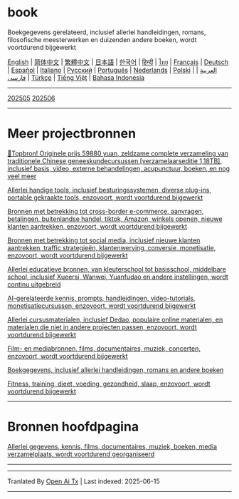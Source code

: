 # book
Boekgegevens gerelateerd, inclusief allerlei handleidingen, romans, filosofische meesterwerken en duizenden andere boeken, wordt voortdurend bijgewerkt

[English](https://openaitx.github.io/view.html?user=mswnlz&project=book&lang=en) | [简体中文](https://openaitx.github.io/view.html?user=mswnlz&project=book&lang=zh-CN) | [繁體中文](https://openaitx.github.io/view.html?user=mswnlz&project=book&lang=zh-TW) | [日本語](https://openaitx.github.io/view.html?user=mswnlz&project=book&lang=ja) | [한국어](https://openaitx.github.io/view.html?user=mswnlz&project=book&lang=ko) | [हिन्दी](https://openaitx.github.io/view.html?user=mswnlz&project=book&lang=hi) | [ไทย](https://openaitx.github.io/view.html?user=mswnlz&project=book&lang=th) | [Français](https://openaitx.github.io/view.html?user=mswnlz&project=book&lang=fr) | [Deutsch](https://openaitx.github.io/view.html?user=mswnlz&project=book&lang=de) | [Español](https://openaitx.github.io/view.html?user=mswnlz&project=book&lang=es) | [Italiano](https://openaitx.github.io/view.html?user=mswnlz&project=book&lang=it) | [Русский](https://openaitx.github.io/view.html?user=mswnlz&project=book&lang=ru) | [Português](https://openaitx.github.io/view.html?user=mswnlz&project=book&lang=pt) | [Nederlands](https://openaitx.github.io/view.html?user=mswnlz&project=book&lang=nl) | [Polski](https://openaitx.github.io/view.html?user=mswnlz&project=book&lang=pl) | [العربية](https://openaitx.github.io/view.html?user=mswnlz&project=book&lang=ar) | [فارسی](https://openaitx.github.io/view.html?user=mswnlz&project=book&lang=fa) | [Türkçe](https://openaitx.github.io/view.html?user=mswnlz&project=book&lang=tr) | [Tiếng Việt](https://openaitx.github.io/view.html?user=mswnlz&project=book&lang=vi) | [Bahasa Indonesia](https://openaitx.github.io/view.html?user=mswnlz&project=book&lang=id)

----------------
[202505](https://raw.githubusercontent.com/mswnlz/book/main/202505.md)
[202506](https://raw.githubusercontent.com/mswnlz/book/main/202506.md)


---------------
# Meer projectbronnen

[🎁Topbron! Originele prijs 59880 yuan, zeldzame complete verzameling van traditionele Chinese geneeskundecursussen [verzamelaarseditie 1,18TB], inclusief basis, video, externe behandelingen, acupunctuur, boeken, en nog veel meer](https://github.com/mswnlz/chinese-traditional)

[Allerlei handige tools, inclusief besturingssystemen, diverse plug-ins, portable gekraakte tools, enzovoort, wordt voortdurend bijgewerkt](https://github.com/mswnlz/tools)

[Bronnen met betrekking tot cross-border e-commerce, aanvragen, betalingen, buitenlandse handel, tiktok, Amazon, winkels openen, nieuwe klanten aantrekken, enzovoort, wordt voortdurend bijgewerkt](https://github.com/mswnlz/cross-border)

[Bronnen met betrekking tot social media, inclusief nieuwe klanten aantrekken, traffic strategieën, klantenwerving, conversie, monetisatie, enzovoort, wordt voortdurend bijgewerkt](https://github.com/mswnlz/self-media)

[ Allerlei educatieve bronnen, van kleuterschool tot basisschool, middelbare school, inclusief Xueersi, Wanwei, Yuanfudao en andere instellingen, wordt continu uitgebreid](https://github.com/mswnlz/edu-knowlege)

[AI-gerelateerde kennis, prompts, handleidingen, video-tutorials, monetisatiecursussen, enzovoort, wordt voortdurend bijgewerkt](https://github.com/mswnlz/AIknowledge)

[Allerlei cursusmaterialen, inclusief Dedao, populaire online materialen, en materialen die niet in andere projecten passen, enzovoort, wordt voortdurend bijgewerkt](https://github.com/mswnlz/curriculum)

[Film- en mediabronnen, films, documentaires, muziek, concerten, enzovoort, wordt voortdurend bijgewerkt](https://github.com/mswnlz/movies)

[Boekgegevens, inclusief allerlei handleidingen, romans en andere boeken](https://github.com/mswnlz/book)

[Fitness, training, dieet, voeding, gezondheid, slaap, enzovoort, wordt voortdurend bijgewerkt](https://github.com/mswnlz/healthy)

---------------

# Bronnen hoofdpagina
[Allerlei gegevens, kennis, films, documentaires, muziek, boeken, media verzamelplaats, wordt voortdurend georganiseerd](https://github.com/mswnlz)

---------------

---

Tranlated By [Open Ai Tx](https://github.com/OpenAiTx/OpenAiTx) | Last indexed: 2025-06-15

---